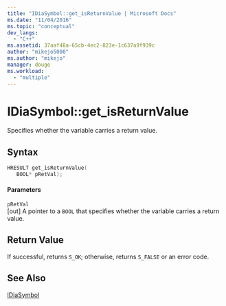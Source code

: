 ```yaml
---
title: "IDiaSymbol::get_isReturnValue | Microsoft Docs"
ms.date: "11/04/2016"
ms.topic: "conceptual"
dev_langs: 
  - "C++"
ms.assetid: 37aaf48a-65cb-4ec2-823e-1c637a9f939c
author: "mikejo5000"
ms.author: "mikejo"
manager: douge
ms.workload: 
  - "multiple"
---
```

# IDiaSymbol::get_isReturnValue
Specifies whether the variable carries a return value.  
  
## Syntax  
  
```C++  
HRESULT get_isReturnValue(   
   BOOL* pRetVal);  
```  
  
#### Parameters  
 `pRetVal`  
 [out] A pointer to a `BOOL` that specifies whether the variable carries a return value.  
  
## Return Value  
 If successful, returns `S_OK`; otherwise, returns `S_FALSE` or an error code.  
  
## See Also  
 [IDiaSymbol](../../debugger/debug-interface-access/idiasymbol.md)